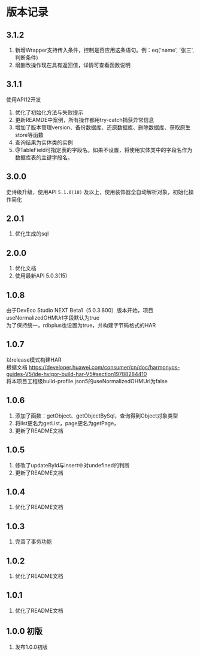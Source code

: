 # 版本记录

## 3.1.2

1. 新增Wrapper支持传入条件，控制是否应用这条语句。例：eq('name', '张三', 判断条件)
2. 增删改操作现在具有返回值，详情可查看函数说明

## 3.1.1

使用API12开发

1. 优化了初始化方法与失败提示
2. 更新REAMDE中案例，所有操作都用try-catch捕获异常信息
3. 增加了版本管理version、备份数据库、还原数据库、删除数据库、获取原生store等函数
4. 查询结果为实体类的实例
5. @TableField可指定表的字段名。如果不设置，将使用实体类中的字段名作为数据库表的主键字段名。

## 3.0.0

史诗级升级，使用API `5.1.0(18)` 及以上，使用装饰器全自动解析对象，初始化操作简化

## 2.0.1

1. 优化生成的sql

## 2.0.0

1. 优化文档
2. 使用最新API 5.0.3(15)

## 1.0.8

由于DevEco Studio NEXT Beta1（5.0.3.800）版本开始，项目useNormalizedOHMUrl字段默认为true  
为了保持统一，rdbplus也设置为true，并构建字节码格式的HAR

## 1.0.7

以release模式构建HAR  
根据文档 https://developer.huawei.com/consumer/cn/doc/harmonyos-guides-V5/ide-hvigor-build-har-V5#section19788284410  
将本项目工程级build-profile.json5的useNormalizedOHMUrl为false

## 1.0.6

1. 添加了函数：getObject、getObjectBySql，查询得到Object对象类型
2. 将list更名为getList，page更名为getPage，
3. 更新了README文档

## 1.0.5

1. 修改了updateById与insert中对undefined的判断
2. 更新了README文档

## 1.0.4

1. 优化了README文档

## 1.0.3

1. 完善了事务功能

## 1.0.2

1. 优化了README文档

## 1.0.1

1. 优化了README文档

## 1.0.0 初版

1. 发布1.0.0初版